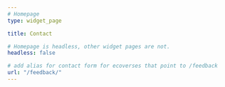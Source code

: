 ```yaml
---
# Homepage
type: widget_page

title: Contact

# Homepage is headless, other widget pages are not.
headless: false

# add alias for contact form for ecoverses that point to /feedback 
url: "/feedback/"
---
```

